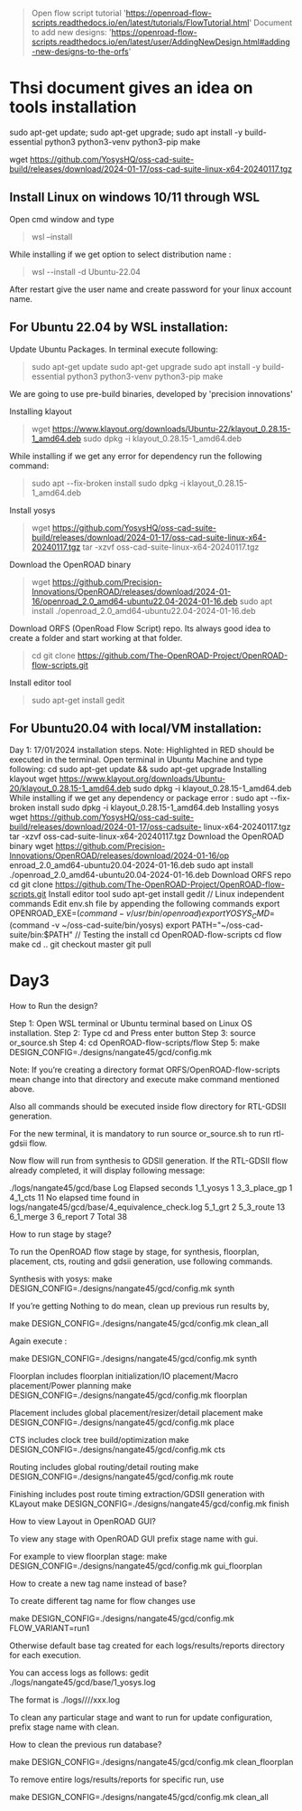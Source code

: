 > Open flow script tutorial 'https://openroad-flow-scripts.readthedocs.io/en/latest/tutorials/FlowTutorial.html'
> Document to add new designs: 'https://openroad-flow-scripts.readthedocs.io/en/latest/user/AddingNewDesign.html#adding-new-designs-to-the-orfs'
# Thsi document gives an idea on tools installation

sudo apt-get update; sudo apt-get upgrade; sudo apt install -y build-essential python3 python3-venv python3-pip make

wget https://github.com/YosysHQ/oss-cad-suite-build/releases/download/2024-01-17/oss-cad-suite-linux-x64-20240117.tgz
## Install Linux on windows 10/11 through WSL
Open cmd window and type
> wsl –install

While installing if we get option to select distribution name :

> wsl --install -d Ubuntu-22.04

After restart give the user name and create password for your linux account name.

## For Ubuntu 22.04 by WSL installation:
Update Ubuntu Packages. In terminal execute following:
> sudo apt-get update
sudo apt-get upgrade
sudo apt install -y build-essential python3 python3-venv python3-pip make

We are going to use pre-build binaries, developed by 'precision innovations'

Installing klayout
> wget https://www.klayout.org/downloads/Ubuntu-22/klayout_0.28.15-1_amd64.deb
> sudo dpkg -i klayout_0.28.15-1_amd64.deb

While installing if we get any error for dependency run the following command:
>sudo apt --fix-broken install
>sudo dpkg -i klayout_0.28.15-1_amd64.deb

Install yosys
> wget https://github.com/YosysHQ/oss-cad-suite-build/releases/download/2024-01-17/oss-cad-suite-linux-x64-20240117.tgz
> tar -xzvf oss-cad-suite-linux-x64-20240117.tgz

Download the OpenROAD binary
> wget https://github.com/Precision-Innovations/OpenROAD/releases/download/2024-01-16/openroad_2.0_amd64-ubuntu22.04-2024-01-16.deb
> sudo apt install ./openroad_2.0_amd64-ubuntu22.04-2024-01-16.deb

Download ORFS (OpenRoad Flow Script) repo. Its always good idea to create a folder and start working at that folder.
> cd
> git clone https://github.com/The-OpenROAD-Project/OpenROAD-flow-scripts.git

Install editor tool
> sudo apt-get install gedit


## For Ubuntu20.04 with local/VM installation:
Day 1: 17/01/2024 installation steps.
Note: Highlighted in RED should be executed in the terminal.
Open terminal in Ubuntu Machine and type following:
cd
sudo apt-get update && sudo apt-get upgrade
Installing klayout
wget https://www.klayout.org/downloads/Ubuntu-20/klayout_0.28.15-1_amd64.deb
sudo dpkg -i klayout_0.28.15-1_amd64.deb
While installing if we get any dependency or package error :
sudo apt --fix-broken install
sudo dpkg -i klayout_0.28.15-1_amd64.deb
Installing yosys
wget
https://github.com/YosysHQ/oss-cad-suite-build/releases/download/2024-01-17/oss-cadsuite-
linux-x64-20240117.tgz
tar -xzvf oss-cad-suite-linux-x64-20240117.tgz
Download the OpenROAD binary
wget
https://github.com/Precision-Innovations/OpenROAD/releases/download/2024-01-16/op
enroad_2.0_amd64-ubuntu20.04-2024-01-16.deb
sudo apt install ./openroad_2.0_amd64-ubuntu20.04-2024-01-16.deb
Download ORFS repo
cd
git clone https://github.com/The-OpenROAD-Project/OpenROAD-flow-scripts.git
Install editor tool
sudo apt-get install gedit
// Linux independent commands
Edit env.sh file by appending the following commands
export OPENROAD_EXE=$(command -v /usr/bin/openroad)
export YOSYS_CMD=$(command -v ~/oss-cad-suite/bin/yosys)
export PATH="~/oss-cad-suite/bin:$PATH"
// Testing the install
cd OpenROAD-flow-scripts
cd flow
make
cd ..
git checkout master
git pull

# Day3
How to Run the design?

Step 1: Open WSL terminal or Ubuntu terminal based on Linux OS installation.
Step 2: Type cd and Press enter button
Step 3: source or_source.sh
Step 4: cd OpenROAD-flow-scripts/flow
Step 5: make DESIGN_CONFIG=./designs/nangate45/gcd/config.mk

Note: If you’re creating a directory format ORFS/OpenROAD-flow-scripts mean change into that directory and execute make command mentioned above.

Also all commands should be executed inside flow directory for RTL-GDSII generation.

For the new terminal, it is mandatory to run source or_source.sh to run rtl-gdsii flow.

Now flow will run from synthesis to GDSII generation. If the RTL-GDSII flow already completed, it will display following message:

./logs/nangate45/gcd/base
Log                       Elapsed seconds
1_1_yosys                          1
3_3_place_gp                       1
4_1_cts                           11
No elapsed time found in logs/nangate45/gcd/base/4_equivalence_check.log
5_1_grt                            2
5_3_route                         13
6_1_merge                          3
6_report                           7
Total                             38

How to run stage by stage?

To run the OpenROAD flow stage by stage, for synthesis, floorplan, placement, cts, routing and gdsii generation, use following commands.

Synthesis with yosys: make DESIGN_CONFIG=./designs/nangate45/gcd/config.mk synth

If you’re getting Nothing to do mean, clean up previous run results by,

make DESIGN_CONFIG=./designs/nangate45/gcd/config.mk clean_all

Again execute : 


make DESIGN_CONFIG=./designs/nangate45/gcd/config.mk synth

Floorplan includes floorplan initialization/IO placement/Macro placement/Power planning
make DESIGN_CONFIG=./designs/nangate45/gcd/config.mk floorplan

Placement includes global placement/resizer/detail placement
make DESIGN_CONFIG=./designs/nangate45/gcd/config.mk place

CTS includes clock tree build/optimization
make DESIGN_CONFIG=./designs/nangate45/gcd/config.mk cts

Routing includes global routing/detail routing
make DESIGN_CONFIG=./designs/nangate45/gcd/config.mk route

Finishing includes post route timing extraction/GDSII generation with KLayout
make DESIGN_CONFIG=./designs/nangate45/gcd/config.mk finish

How to view Layout in OpenROAD GUI?

To view any stage with OpenROAD GUI prefix stage name with gui.

For example to view floorplan stage:
make DESIGN_CONFIG=./designs/nangate45/gcd/config.mk gui_floorplan

How to create a new tag name instead of base?

To create different tag name for flow changes use

make DESIGN_CONFIG=./designs/nangate45/gcd/config.mk FLOW_VARIANT=run1

Otherwise default base tag created for each logs/results/reports directory for each execution.

You can access logs as follows: gedit ./logs/nangate45/gcd/base/1_yosys.log

The format is ./logs/<platform name>/<design Name>/<flow tag>/xxx.log

To clean any particular stage and want to run for update configuration, prefix stage name with clean.

How to clean the previous run database?

make DESIGN_CONFIG=./designs/nangate45/gcd/config.mk clean_floorplan

To remove entire logs/results/reports for specific run, use

make DESIGN_CONFIG=./designs/nangate45/gcd/config.mk clean_all

